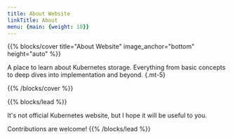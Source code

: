 ```yaml
---
title: About Website
linkTitle: About
menu: {main: {weight: 10}}
---
```


{{% blocks/cover title="About Website" image_anchor="bottom" height="auto" %}}

A place to learn about Kubernetes storage. Everything from basic concepts to deep dives into implementation and beyond.
{.mt-5}

{{% /blocks/cover %}}

{{% blocks/lead %}}

It's not official Kubernetes website, but I hope it will be useful to you.

Contributions are welcome!
{{% /blocks/lead %}}